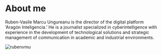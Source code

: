 <h1>About me</h1>
Ruben-Vasile Marcu Ungureanu is the director of the digital platform ‘Aragón Inteligencia.’ He is a journalist specialized in cyberintelligence with experience in the development of technological solutions and strategic management of communication in academic and industrial environments.

<p><img align="center" src="https://github-readme-stats.vercel.app/api/top-langs?username=rubenvmu&show_icons=true&locale=en&layout=compact" alt="rubenvmu" /></p>
